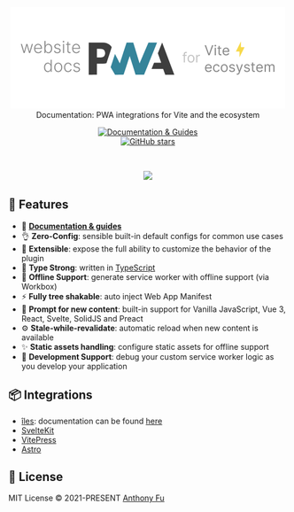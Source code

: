 <p align='center'>
<img src='./hero.png' alt="Documentation for PWA integrations for Vite and the ecosystem"><br>
Documentation: PWA integrations for Vite and the ecosystem
</p>

<p align='center'>
<a href="https://vite-pwa-org.netlify.app/" target="__blank">
    <img src="https://img.shields.io/static/v1?label=&message=docs%20%26%20guides&color=2e859c" alt="Documentation & Guides">
</a>
<br>
<a href="https://github.com/antfu/vite-plugin-pwa" target="__blank">
<img alt="GitHub stars" src="https://img.shields.io/github/stars/antfu/vite-plugin-pwa?style=social">
</a>
</p>

<br>

<p align="center">
  <a href="https://cdn.jsdelivr.net/gh/antfu/static/sponsors.svg">
    <img src='https://cdn.jsdelivr.net/gh/antfu/static/sponsors.svg'/>
  </a>
</p>


## 🚀 Features

- 📖 [**Documentation & guides**](https://vite-pwa-org.netlify.app/)
- 👌 **Zero-Config**: sensible built-in default configs for common use cases
- 🔩 **Extensible**: expose the full ability to customize the behavior of the plugin
- 🦾 **Type Strong**: written in [TypeScript](https://www.typescriptlang.org/)
- 🔌 **Offline Support**: generate service worker with offline support (via Workbox)
- ⚡ **Fully tree shakable**: auto inject Web App Manifest
- 💬 **Prompt for new content**: built-in support for Vanilla JavaScript, Vue 3, React, Svelte, SolidJS and Preact
- ⚙️ **Stale-while-revalidate**: automatic reload when new content is available
- ✨ **Static assets handling**: configure static assets for offline support
- 🐞 **Development Support**: debug your custom service worker logic as you develop your application

## 📦 Integrations

- [îles](https://github.com/ElMassimo/iles/tree/main/packages/pwa): documentation can be found [here](https://iles-docs.netlify.app/guide/pwa)
- [SvelteKit](https://github.com/vite-pwa/sveltekit)
- [VitePress](https://github.com/vite-pwa/vitepress)
- [Astro](https://github.com/vite-pwa/astro)

## 📄 License

MIT License © 2021-PRESENT [Anthony Fu](https://github.com/antfu)
